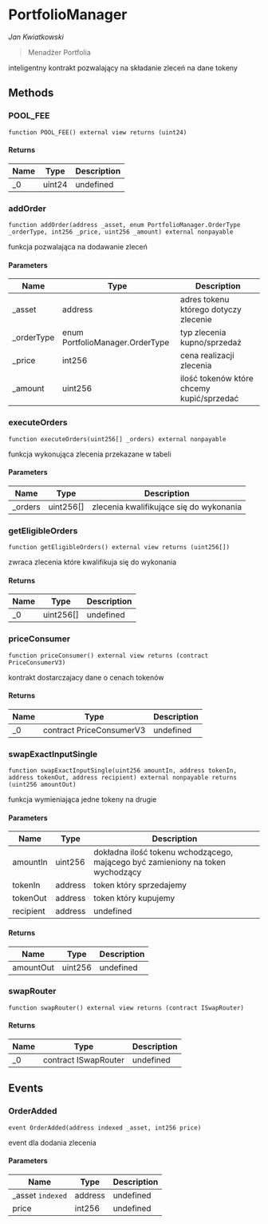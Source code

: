 # PortfolioManager

*Jan Kwiatkowski*

> Menadżer Portfolia

inteligentny kontrakt pozwalający na składanie zleceń na dane tokeny



## Methods

### POOL_FEE

```solidity
function POOL_FEE() external view returns (uint24)
```






#### Returns

| Name | Type | Description |
|---|---|---|
| _0 | uint24 | undefined |

### addOrder

```solidity
function addOrder(address _asset, enum PortfolioManager.OrderType _orderType, int256 _price, uint256 _amount) external nonpayable
```

funkcja pozwalająca na dodawanie zleceń



#### Parameters

| Name | Type | Description |
|---|---|---|
| _asset | address | adres tokenu którego dotyczy zlecenie |
| _orderType | enum PortfolioManager.OrderType | typ zlecenia kupno/sprzedaż |
| _price | int256 | cena realizacji zlecenia |
| _amount | uint256 | ilość tokenów które chcemy kupić/sprzedać |

### executeOrders

```solidity
function executeOrders(uint256[] _orders) external nonpayable
```

funkcja wykonująca zlecenia przekazane w tabeli



#### Parameters

| Name | Type | Description |
|---|---|---|
| _orders | uint256[] | zlecenia kwalifikujące się do wykonania |

### getEligibleOrders

```solidity
function getEligibleOrders() external view returns (uint256[])
```

zwraca zlecenia które kwalifikuja się do wykonania




#### Returns

| Name | Type | Description |
|---|---|---|
| _0 | uint256[] | undefined |

### priceConsumer

```solidity
function priceConsumer() external view returns (contract PriceConsumerV3)
```

kontrakt dostarczajacy dane o cenach tokenów




#### Returns

| Name | Type | Description |
|---|---|---|
| _0 | contract PriceConsumerV3 | undefined |

### swapExactInputSingle

```solidity
function swapExactInputSingle(uint256 amountIn, address tokenIn, address tokenOut, address recipient) external nonpayable returns (uint256 amountOut)
```

funkcja wymieniająca jedne tokeny na drugie



#### Parameters

| Name | Type | Description |
|---|---|---|
| amountIn | uint256 | dokładna ilość tokenu wchodzącego, mającego być zamieniony na token wychodzący |
| tokenIn | address | token który sprzedajemy |
| tokenOut | address | token który kupujemy |
| recipient | address | undefined |

#### Returns

| Name | Type | Description |
|---|---|---|
| amountOut | uint256 | undefined |

### swapRouter

```solidity
function swapRouter() external view returns (contract ISwapRouter)
```






#### Returns

| Name | Type | Description |
|---|---|---|
| _0 | contract ISwapRouter | undefined |



## Events

### OrderAdded

```solidity
event OrderAdded(address indexed _asset, int256 price)
```

event dla dodania zlecenia



#### Parameters

| Name | Type | Description |
|---|---|---|
| _asset `indexed` | address | undefined |
| price  | int256 | undefined |



